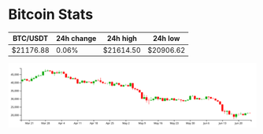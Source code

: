 # Bitcoin Stats

BTC/USDT|24h change|24h high|24h low|
|---|---|---|---|
|$21176.88|0.06%|$21614.50|$20906.62|

<img src="./chart.svg">
